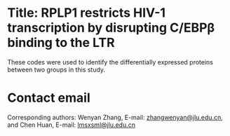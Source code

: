 # Title: RPLP1 restricts HIV-1 transcription by disrupting C/EBPβ binding to the LTR
These codes were used to identify the differentially expressed proteins between two groups in this study.
# Contact email
Corresponding authors: Wenyan Zhang, E-mail: zhangwenyan@jlu.edu.cn, and Chen Huan, E-mail: lmsxsml@jlu.edu.cn 
